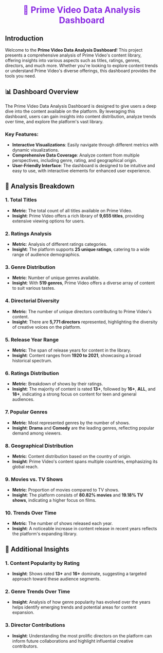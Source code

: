 <div align="center">
  <h1 style="color:#8a2be2;">🎥 Prime Video Data Analysis Dashboard</h1>
</div>


## Introduction

Welcome to the **Prime Video Data Analysis Dashboard**! This project presents a comprehensive analysis of Prime Video's content library, offering insights into various aspects such as titles, ratings, genres, directors, and much more. Whether you're looking to explore content trends or understand Prime Video's diverse offerings, this dashboard provides the tools you need.

## 📊 Dashboard Overview

The Prime Video Data Analysis Dashboard is designed to give users a deep dive into the content available on the platform. By leveraging this dashboard, users can gain insights into content distribution, analyze trends over time, and explore the platform's vast library.

### Key Features:
- **Interactive Visualizations**: Easily navigate through different metrics with dynamic visualizations.
- **Comprehensive Data Coverage**: Analyze content from multiple perspectives, including genre, rating, and geographical origin.
- **User-Friendly Interface**: The dashboard is designed to be intuitive and easy to use, with interactive elements for enhanced user experience.

## 🚀 Analysis Breakdown

### 1. **Total Titles**
   - **Metric**: The total count of all titles available on Prime Video.
   - **Insight**: Prime Video offers a rich library of **9,655 titles**, providing extensive viewing options for users.

### 2. **Ratings Analysis**
   - **Metric**: Analysis of different ratings categories.
   - **Insight**: The platform supports **25 unique ratings**, catering to a wide range of audience demographics.

### 3. **Genre Distribution**
   - **Metric**: Number of unique genres available.
   - **Insight**: With **519 genres**, Prime Video offers a diverse array of content to suit various tastes.

### 4. **Directorial Diversity**
   - **Metric**: The number of unique directors contributing to Prime Video's content.
   - **Insight**: There are **5,771 directors** represented, highlighting the diversity of creative voices on the platform.

### 5. **Release Year Range**
   - **Metric**: The span of release years for content in the library.
   - **Insight**: Content ranges from **1920 to 2021**, showcasing a broad historical spectrum.

### 6. **Ratings Distribution**
   - **Metric**: Breakdown of shows by their ratings.
   - **Insight**: The majority of content is rated **13+**, followed by **16+**, **ALL**, and **18+**, indicating a strong focus on content for teen and general audiences.

### 7. **Popular Genres**
   - **Metric**: Most represented genres by the number of shows.
   - **Insight**: **Drama** and **Comedy** are the leading genres, reflecting popular demand among viewers.

### 8. **Geographical Distribution**
   - **Metric**: Content distribution based on the country of origin.
   - **Insight**: Prime Video's content spans multiple countries, emphasizing its global reach.

### 9. **Movies vs. TV Shows**
   - **Metric**: Proportion of movies compared to TV shows.
   - **Insight**: The platform consists of **80.82% movies** and **19.18% TV shows**, indicating a higher focus on films.

### 10. **Trends Over Time**
   - **Metric**: The number of shows released each year.
   - **Insight**: A noticeable increase in content release in recent years reflects the platform's expanding library.

## 🌟 Additional Insights

### 1. **Content Popularity by Rating**
   - **Insight**: Shows rated **13+** and **16+** dominate, suggesting a targeted approach toward these audience segments.

### 2. **Genre Trends Over Time**
   - **Insight**: Analysis of how genre popularity has evolved over the years helps identify emerging trends and potential areas for content expansion.

### 3. **Director Contributions**
   - **Insight**: Understanding the most prolific directors on the platform can inform future collaborations and highlight influential creative contributors.

